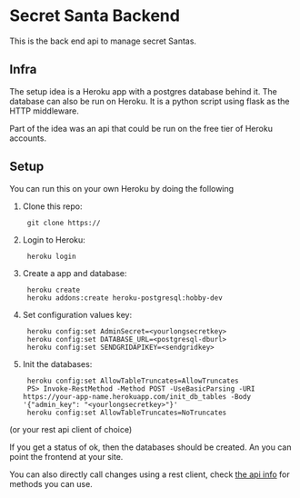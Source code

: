# Secret Santa Backend

This is the back end api to manage secret Santas.

## Infra

The setup idea is a Heroku app with a postgres database behind it. The database can also be run on Heroku.
It is a python script using flask as the HTTP middleware.

Part of the idea was an api that could be run on the free tier of Heroku accounts.

## Setup

You can run this on your own Heroku by doing the following

1. Clone this repo:

        git clone https://

2. Login to Heroku:

        heroku login

3. Create a app and database:

        heroku create
        heroku addons:create heroku-postgresql:hobby-dev

4. Set configuration values key:

        heroku config:set AdminSecret=<yourlongsecretkey>
        heroku config:set DATABASE_URL=<postgresql-dburl>
        heroku config:set SENDGRIDAPIKEY=<sendgridkey>

5. Init the databases:

        heroku config:set AllowTableTruncates=AllowTruncates
        PS> Invoke-RestMethod -Method POST -UseBasicParsing -URI https://your-app-name.herokuapp.com/init_db_tables -Body '{"admin_key": "<yourlongsecretkey>"}'
        heroku config:set AllowTableTruncates=NoTruncates

(or your rest api client of choice)

If you get a status of ok, then the databases should be created. An you can point the frontend at your site.

You can also directly call changes using a rest client, check [the api info](./API.md) for methods you can use.
